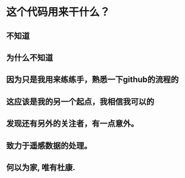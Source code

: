 # 这个代码用来干什么？
## 不知道
## 为什么不知道
## 因为只是我用来练练手，熟悉一下github的流程的
## 这应该是我的另一个起点，我相信我可以的
## 发现还有另外的关注者，有一点意外。
## 致力于遥感数据的处理。
## 何以为家, 唯有杜康.
